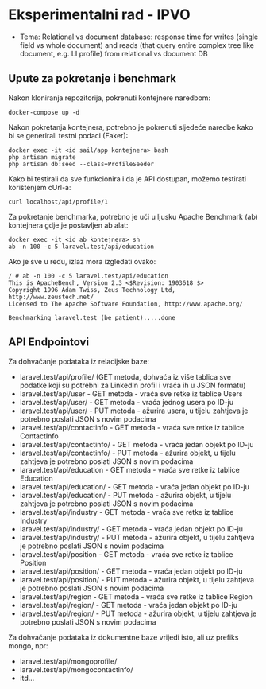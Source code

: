 # Eksperimentalni rad - IPVO

- Tema: Relational vs document database: response time for writes (single field vs whole document) and reads (that query entire complex tree like document, e.g. LI profile) from relational vs document DB

## Upute za pokretanje i benchmark

Nakon kloniranja repozitorija, pokrenuti kontejnere naredbom:

```
docker-compose up -d
```

Nakon pokretanja kontejnera, potrebno je pokrenuti sljedeće naredbe kako bi se generirali testni podaci (Faker):

```
docker exec -it <id sail/app kontejnera> bash
php artisan migrate
php artisan db:seed --class=ProfileSeeder
```

Kako bi testirali da sve funkcionira i da je API dostupan, možemo testirati korištenjem cUrl-a:

```
curl localhost/api/profile/1
```

Za pokretanje benchmarka, potrebno je ući u ljusku Apache Benchmark (ab) kontejnera gdje je postavljen ab alat:

```
docker exec -it <id ab kontejnera> sh
ab -n 100 -c 5 laravel.test/api/education 
```

Ako je sve u redu, izlaz mora izgledati ovako:

```
/ # ab -n 100 -c 5 laravel.test/api/education 
This is ApacheBench, Version 2.3 <$Revision: 1903618 $>
Copyright 1996 Adam Twiss, Zeus Technology Ltd, http://www.zeustech.net/
Licensed to The Apache Software Foundation, http://www.apache.org/

Benchmarking laravel.test (be patient).....done
```

## API Endpointovi

Za dohvaćanje podataka iz relacijske baze:

- laravel.test/api/profile/<id profila>  (GET metoda, dohvaća iz više tablica sve podatke koji su potrebni za LinkedIn profil i vraća ih u JSON formatu)
- laravel.test/api/user - GET metoda - vraća sve retke iz tablice Users
- laravel.test/api/user/<id usera> - GET metoda - vraća jednog usera po ID-ju
- laravel.test/api/user/<id usera> - PUT metoda - ažurira usera, u tijelu zahtjeva je potrebno poslati JSON s novim podacima
- laravel.test/api/contactinfo - GET metoda - vraća sve retke iz tablice ContactInfo
- laravel.test/api/contactinfo/<id> - GET metoda - vraća jedan objekt po ID-ju
- laravel.test/api/contactinfo/<id> - PUT metoda - ažurira objekt, u tijelu zahtjeva je potrebno poslati JSON s novim podacima
- laravel.test/api/education - GET metoda - vraća sve retke iz tablice Education
- laravel.test/api/education/<id> - GET metoda - vraća jedan objekt po ID-ju
- laravel.test/api/education/<id> - PUT metoda - ažurira objekt, u tijelu zahtjeva je potrebno poslati JSON s novim podacima
- laravel.test/api/industry - GET metoda - vraća sve retke iz tablice Industry
- laravel.test/api/industry/<id> - GET metoda - vraća jedan objekt po ID-ju
- laravel.test/api/industry/<id> - PUT metoda - ažurira objekt, u tijelu zahtjeva je potrebno poslati JSON s novim podacima
- laravel.test/api/position - GET metoda - vraća sve retke iz tablice Position
- laravel.test/api/position/<id> - GET metoda - vraća jedan objekt po ID-ju
- laravel.test/api/position/<id> - PUT metoda - ažurira objekt, u tijelu zahtjeva je potrebno poslati JSON s novim podacima
- laravel.test/api/region - GET metoda - vraća sve retke iz tablice Region
- laravel.test/api/region/<id> - GET metoda - vraća jedan objekt po ID-ju
- laravel.test/api/region/<id> - PUT metoda - ažurira objekt, u tijelu zahtjeva je potrebno poslati JSON s novim podacima

Za dohvaćanje podataka iz dokumentne baze vrijedi isto, ali uz prefiks mongo, npr:

- laravel.test/api/mongoprofile/<id profila>
- laravel.test/api/mongocontactinfo/<id>
- itd...


